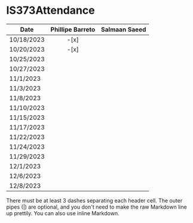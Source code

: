 # IS373Attendance



| Date          | Phillipe Barreto      | Salmaan Saeed |
| ------------- | :-------------------: | ------------: |
| 10/18/2023    |        -[x]           |               |
| 10/20/2023    |        -[x]           |               |
| 10/25/2023    |                       |               |
| 10/27/2023    |                       |               |
| 11/1/2023     |                       |               |
| 11/3/2023     |                       |               |
| 11/8/2023     |                       |               |
| 11/10/2023    |                       |               |
| 11/15/2023    |                       |               |
| 11/17/2023    |                       |               |
| 11/22/2023    |                       |               |
| 11/24/2023    |                       |               |
| 11/29/2023    |                       |               |
| 12/1/2023     |                       |               |
| 12/6/2023     |                       |               |
| 12/8/2023     |                       |               |

There must be at least 3 dashes separating each header cell.
The outer pipes (|) are optional, and you don't need to make the 
raw Markdown line up prettily. You can also use inline Markdown.

